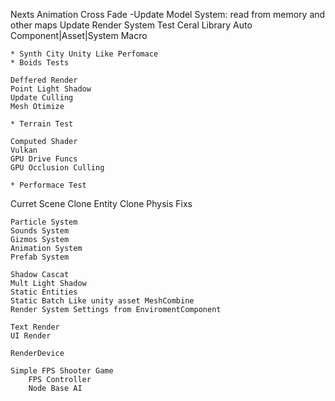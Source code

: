 Nexts
    Animation Cross Fade
    -Update Model System: read from memory and other maps
    Update Render System
    Test Ceral Library
    Auto Component|Asset|System Macro
    
    * Synth City Unity Like Perfomace
    * Boids Tests

    Deffered Render
    Point Light Shadow
    Update Culling
    Mesh Otimize

    * Terrain Test

    Computed Shader
    Vulkan 
    GPU Drive Funcs
    GPU Occlusion Culling

    * Performace Test

Curret
    Scene Clone
    Entity Clone
    Physis Fixs

    Particle System
    Sounds System
    Gizmos System
    Animation System
    Prefab System

    Shadow Cascat
    Mult Light Shadow
    Static Entities
    Static Batch Like unity asset MeshCombine
    Render System Settings from EnviromentComponent

    Text Render
    UI Render

    RenderDevice

    Simple FPS Shooter Game
        FPS Controller
        Node Base AI

    